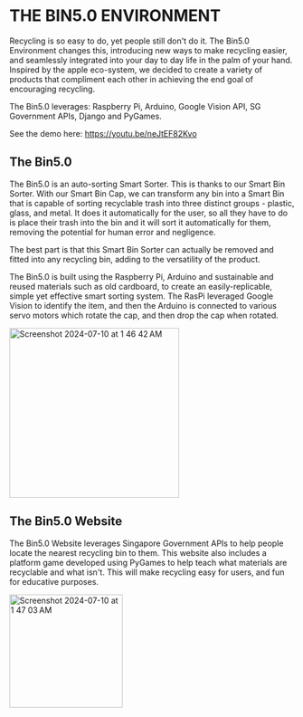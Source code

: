 # THE BIN5.0 ENVIRONMENT 

Recycling is so easy to do, yet people still don't do it. The Bin5.0 Environment changes this, introducing new ways to make recycling easier, and seamlessly integrated into your day to day life in the palm of your hand. Inspired by the apple eco-system, we decided to create a variety of products that compliment each other in achieving the end goal of encouraging recycling. 

The Bin5.0 leverages: Raspberry Pi, Arduino, Google Vision API, SG Government APIs, Django and PyGames. 

See the demo here: https://youtu.be/neJtEF82Kvo

## The Bin5.0

The Bin5.0 is an auto-sorting Smart Sorter. This is thanks to our Smart Bin Sorter. With our Smart Bin Cap, we can transform any bin into a Smart Bin that is capable of sorting recyclable trash into three distinct groups - plastic, glass, and metal. It does it automatically for the user, so all they have to do is place their trash into the bin and it will sort it automatically for them, removing the potential for human error and negligence.

The best part is that this Smart Bin Sorter can actually be removed and fitted into any recycling bin, adding to the versatility of the product. 

The Bin5.0 is built using the Raspberry Pi, Arduino and sustainable and reused materials such as old cardboard, to create an easily-replicable, simple yet effective smart sorting system. The RasPi leveraged Google Vision to identify the item, and then the Arduino is connected to various servo motors which rotate the cap, and then drop the cap when rotated. 

<img width="300" alt="Screenshot 2024-07-10 at 1 46 42 AM" src="https://github.com/PrathamRanjan/The-Bin5.0-Environment/assets/78290316/32df2562-0769-4fdf-9298-136a0246526b">


## The Bin5.0 Website 

The Bin5.0 Website leverages Singapore Government APIs to help people locate the nearest recycling bin to them. This website also includes a platform game developed using PyGames to help teach what materials are recyclable and what isn't. This will make recycling easy for users, and fun for educative purposes. 


<img width="200" alt="Screenshot 2024-07-10 at 1 47 03 AM" src="https://github.com/PrathamRanjan/The-Bin5.0-Environment/assets/78290316/c935ad03-a291-489c-a064-65aee049c510">

